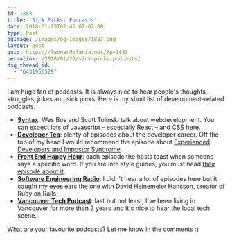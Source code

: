 ```yaml
---
id: 1883
title: 'Sick Picks: Podcasts'
date: 2018-01-23T02:46:07-02:00
type: Post
ogImage: /images/og-images/1883.png
layout: post
guid: https://leonardofaria.net/?p=1883
permalink: /2018/01/23/sick-picks-podcasts/
dsq_thread_id:
  - "6431956529"
---
```

I am huge fan of podcasts. It is always nice to hear people's thoughts, struggles, jokes and sick picks. Here is my short list of development-related podcasts.

  * **[Syntax](https://syntax.fm/)**: Wes Bos and Scott Tolinski talk about webdevelopment. You can expect lots of Javascript – especially React – and CSS here.
  * **[Developer Tea](https://spec.fm/podcasts/developer-tea)**: plenty of episodes about the developer career. Off the top of my head I would recommend the episode about [Experienced Developers and Impostor Syndrome](https://spec.fm/podcasts/developer-tea/32884).
  * **[Front End Happy Hour](http://frontendhappyhour.com/)**: each episode the hosts toast when someone says a specific word. If you are into style guides, you must head [their episode about it](http://frontendhappyhour.com/episodes/top-shelf-style-guides/).
  * **[Software Engineering Radio](http://www.se-radio.net/)**: I didn't hear a lot of episodes here but it caught my <s>eyes</s> ears [the one with David Heinemeier Hansson](http://www.se-radio.net/2016/06/se-radio-episode-261-david-heinemeier-hansson-on-the-state-of-rails-monoliths-and-more/), creator of Ruby on Rails.
  * **[Vancouver Tech Podcast](http://www.vancouvertechpodcast.ca/)**: last but not least, I've been living in Vancouver for more than 2 years and it's nice to hear the local tech scene.

What are your favourite podcasts? Let me know in the comments :)
